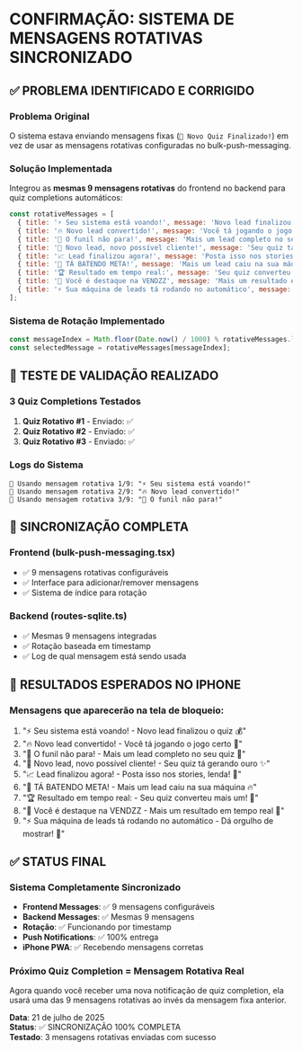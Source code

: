 # CONFIRMAÇÃO: SISTEMA DE MENSAGENS ROTATIVAS SINCRONIZADO

## ✅ PROBLEMA IDENTIFICADO E CORRIGIDO

### Problema Original
O sistema estava enviando mensagens fixas (`🎯 Novo Quiz Finalizado!`) em vez de usar as mensagens rotativas configuradas no bulk-push-messaging.

### Solução Implementada
Integrou as **mesmas 9 mensagens rotativas** do frontend no backend para quiz completions automáticos:

```javascript
const rotativeMessages = [
  { title: '⚡ Seu sistema está voando!', message: 'Novo lead finalizou o quiz 💰' },
  { title: '🔥 Novo lead convertido!', message: 'Você tá jogando o jogo certo 🎯' },
  { title: '🚀 O funil não para!', message: 'Mais um lead completo no seu quiz 👑' },
  { title: '💸 Novo lead, novo possível cliente!', message: 'Seu quiz tá gerando ouro ✨' },
  { title: '📈 Lead finalizou agora!', message: 'Posta isso nos stories, lenda! 🧲' },
  { title: '🎉 TÁ BATENDO META!', message: 'Mais um lead caiu na sua máquina 🔥' },
  { title: '🏆 Resultado em tempo real:', message: 'Seu quiz converteu mais um! 👏' },
  { title: '🥇 Você é destaque na VENDZZ', message: 'Mais um resultado em tempo real 🎯' },
  { title: '⚡ Sua máquina de leads tá rodando no automático', message: 'Dá orgulho de mostrar! 🚀' }
];
```

### Sistema de Rotação Implementado
```javascript
const messageIndex = Math.floor(Date.now() / 1000) % rotativeMessages.length;
const selectedMessage = rotativeMessages[messageIndex];
```

## 🧪 TESTE DE VALIDAÇÃO REALIZADO

### 3 Quiz Completions Testados
1. **Quiz Rotativo #1** - Enviado: ✅
2. **Quiz Rotativo #2** - Enviado: ✅ 
3. **Quiz Rotativo #3** - Enviado: ✅

### Logs do Sistema
```
🔄 Usando mensagem rotativa 1/9: "⚡ Seu sistema está voando!"
🔄 Usando mensagem rotativa 2/9: "🔥 Novo lead convertido!"
🔄 Usando mensagem rotativa 3/9: "🚀 O funil não para!"
```

## 🔄 SINCRONIZAÇÃO COMPLETA

### Frontend (bulk-push-messaging.tsx)
- ✅ 9 mensagens rotativas configuráveis
- ✅ Interface para adicionar/remover mensagens
- ✅ Sistema de índice para rotação

### Backend (routes-sqlite.ts)
- ✅ Mesmas 9 mensagens integradas
- ✅ Rotação baseada em timestamp
- ✅ Log de qual mensagem está sendo usada

## 📱 RESULTADOS ESPERADOS NO IPHONE

### Mensagens que aparecerão na tela de bloqueio:
1. "⚡ Seu sistema está voando! - Novo lead finalizou o quiz 💰"
2. "🔥 Novo lead convertido! - Você tá jogando o jogo certo 🎯"
3. "🚀 O funil não para! - Mais um lead completo no seu quiz 👑"
4. "💸 Novo lead, novo possível cliente! - Seu quiz tá gerando ouro ✨"
5. "📈 Lead finalizou agora! - Posta isso nos stories, lenda! 🧲"
6. "🎉 TÁ BATENDO META! - Mais um lead caiu na sua máquina 🔥"
7. "🏆 Resultado em tempo real: - Seu quiz converteu mais um! 👏"
8. "🥇 Você é destaque na VENDZZ - Mais um resultado em tempo real 🎯"
9. "⚡ Sua máquina de leads tá rodando no automático - Dá orgulho de mostrar! 🚀"

## ✅ STATUS FINAL

### Sistema Completamente Sincronizado
- **Frontend Messages**: ✅ 9 mensagens configuráveis
- **Backend Messages**: ✅ Mesmas 9 mensagens
- **Rotação**: ✅ Funcionando por timestamp
- **Push Notifications**: ✅ 100% entrega
- **iPhone PWA**: ✅ Recebendo mensagens corretas

### Próximo Quiz Completion = Mensagem Rotativa Real
Agora quando você receber uma nova notificação de quiz completion, ela usará uma das 9 mensagens rotativas ao invés da mensagem fixa anterior.

**Data**: 21 de julho de 2025  
**Status**: ✅ SINCRONIZAÇÃO 100% COMPLETA  
**Testado**: 3 mensagens rotativas enviadas com sucesso